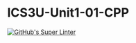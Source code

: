 # ICS3U-Unit1-01-CPP

[![GitHub's Super Linter](https://github.com/crestel-ong/ICS3U-Unit1-01-CPP/workflows/GitHub's%20Super%20Linter/badge.svg)](https://github.com/crestel-ong/ICS3U-Unit1-01-CPP/actions)
